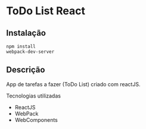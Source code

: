 <h1>ToDo List React</h1>

<h2>Instalação</h2>

`npm install` <br/>
`webpack-dev-server` <br/>

<h2>Descrição</h2

App de tarefas a fazer (ToDo List) criado com reactJS.

Tecnologias utilizadas
<ul>
<li>ReactJS</li>
<li>WebPack</li>
<li>WebComponents</li>
</ul>



